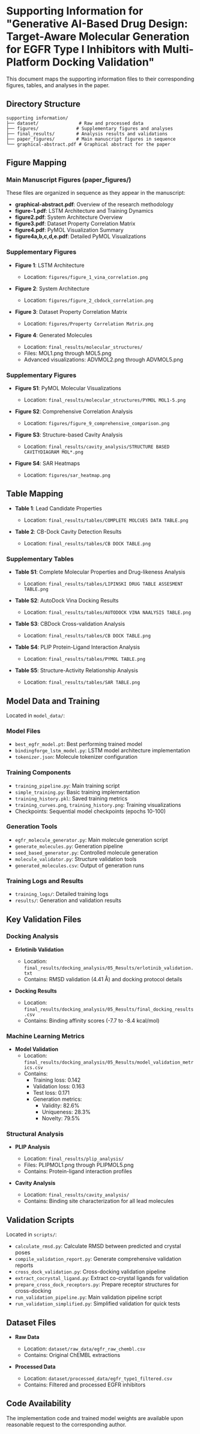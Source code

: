 # Supporting Information for "Generative AI-Based Drug Design: Target-Aware Molecular Generation for EGFR Type I Inhibitors with Multi-Platform Docking Validation"

This document maps the supporting information files to their corresponding figures, tables, and analyses in the paper.

## Directory Structure
```
supporting information/
├── dataset/               # Raw and processed data
├── figures/              # Supplementary figures and analyses
├── final_results/        # Analysis results and validations
├── paper_figures/        # Main manuscript figures in sequence
└── graphical-abstract.pdf # Graphical abstract for the paper
```

## Figure Mapping

### Main Manuscript Figures (paper_figures/)
These files are organized in sequence as they appear in the manuscript:

- **graphical-abstract.pdf**: Overview of the research methodology
- **figure-1.pdf**: LSTM Architecture and Training Dynamics
- **figure2.pdf**: System Architecture Overview
- **figure3.pdf**: Dataset Property Correlation Matrix
- **figure4.pdf**: PyMOL Visualization Summary
- **figure4a,b,c,d,e.pdf**: Detailed PyMOL Visualizations

### Supplementary Figures
- **Figure 1**: LSTM Architecture
  - Location: `figures/figure_1_vina_correlation.png`
  
- **Figure 2**: System Architecture
  - Location: `figures/figure_2_cbdock_correlation.png`
  
- **Figure 3**: Dataset Property Correlation Matrix
  - Location: `figures/Property Correlation Matrix.png`
  
- **Figure 4**: Generated Molecules
  - Location: `final_results/molecular_structures/`
  - Files: MOL1.png through MOL5.png
  - Advanced visualizations: ADVMOL2.png through ADVMOL5.png

### Supplementary Figures
- **Figure S1**: PyMOL Molecular Visualizations
  - Location: `final_results/molecular_structures/PYMOL MOL1-5.png`
  
- **Figure S2**: Comprehensive Correlation Analysis
  - Location: `figures/figure_9_comprehensive_comparison.png`
  
- **Figure S3**: Structure-based Cavity Analysis
  - Location: `final_results/cavity_analysis/STRUCTURE BASED CAVITYDIAGRAM MOL*.png`
  
- **Figure S4**: SAR Heatmaps
  - Location: `figures/sar_heatmap.png`

## Table Mapping

- **Table 1**: Lead Candidate Properties
  - Location: `final_results/tables/COMPLETE MOLCUES DATA TABLE.png`
  
- **Table 2**: CB-Dock Cavity Detection Results
  - Location: `final_results/tables/CB DOCK TABLE.png`

### Supplementary Tables
- **Table S1**: Complete Molecular Properties and Drug-likeness Analysis
  - Location: `final_results/tables/LIPINSKI DRUG TABLE ASSESMENT TABLE.png`
  
- **Table S2**: AutoDock Vina Docking Results
  - Location: `final_results/tables/AUTODOCK VINA NAALYSIS TABLE.png`
  
- **Table S3**: CBDock Cross-validation Analysis
  - Location: `final_results/tables/CB DOCK TABLE.png`
  
- **Table S4**: PLIP Protein-Ligand Interaction Analysis
  - Location: `final_results/tables/PYMOL TABLE.png`
  
- **Table S5**: Structure-Activity Relationship Analysis
  - Location: `final_results/tables/SAR TABLE.png`

## Model Data and Training
Located in `model_data/`:

### Model Files
- `best_egfr_model.pt`: Best performing trained model
- `bindingforge_lstm_model.py`: LSTM model architecture implementation
- `tokenizer.json`: Molecule tokenizer configuration

### Training Components
- `training_pipeline.py`: Main training script
- `simple_training.py`: Basic training implementation
- `training_history.pkl`: Saved training metrics
- `training_curves.png`, `training_history.png`: Training visualizations
- Checkpoints: Sequential model checkpoints (epochs 10-100)

### Generation Tools
- `egfr_molecule_generator.py`: Main molecule generation script
- `generate_molecules.py`: Generation pipeline
- `seed_based_generator.py`: Controlled molecule generation
- `molecule_validator.py`: Structure validation tools
- `generated_molecules.csv`: Output of generation runs

### Training Logs and Results
- `training_logs/`: Detailed training logs
- `results/`: Generation and validation results

## Key Validation Files

### Docking Analysis
- **Erlotinib Validation**
  - Location: `final_results/docking_analysis/05_Results/erlotinib_validation.txt`
  - Contains: RMSD validation (4.41 Å) and docking protocol details
  
- **Docking Results**
  - Location: `final_results/docking_analysis/05_Results/final_docking_results.csv`
  - Contains: Binding affinity scores (-7.7 to -8.4 kcal/mol)

### Machine Learning Metrics
- **Model Validation**
  - Location: `final_results/docking_analysis/05_Results/model_validation_metrics.csv`
  - Contains:
    - Training loss: 0.142
    - Validation loss: 0.163
    - Test loss: 0.171
    - Generation metrics:
      - Validity: 82.6%
      - Uniqueness: 28.3%
      - Novelty: 79.5%

### Structural Analysis
- **PLIP Analysis**
  - Location: `final_results/plip_analysis/`
  - Files: PLIPMOL1.png through PLIPMOL5.png
  - Contains: Protein-ligand interaction profiles
  
- **Cavity Analysis**
  - Location: `final_results/cavity_analysis/`
  - Contains: Binding site characterization for all lead molecules

## Validation Scripts
Located in `scripts/`:
- `calculate_rmsd.py`: Calculate RMSD between predicted and crystal poses
- `compile_validation_report.py`: Generate comprehensive validation reports
- `cross_dock_validation.py`: Cross-docking validation pipeline
- `extract_cocrystal_ligand.py`: Extract co-crystal ligands for validation
- `prepare_cross_dock_receptors.py`: Prepare receptor structures for cross-docking
- `run_validation_pipeline.py`: Main validation pipeline script
- `run_validation_simplified.py`: Simplified validation for quick tests

## Dataset Files
- **Raw Data**
  - Location: `dataset/raw_data/egfr_raw_chembl.csv`
  - Contains: Original ChEMBL extractions
  
- **Processed Data**
  - Location: `dataset/processed_data/egfr_type1_filtered.csv`
  - Contains: Filtered and processed EGFR inhibitors

## Code Availability
The implementation code and trained model weights are available upon reasonable request to the corresponding author.
